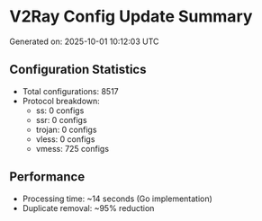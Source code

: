 # V2Ray Config Update Summary
Generated on: 2025-10-01 10:12:03 UTC

## Configuration Statistics
- Total configurations: 8517
- Protocol breakdown:
  - ss: 0 configs
  - ssr: 0 configs
  - trojan: 0 configs
  - vless: 0 configs
  - vmess: 725 configs

## Performance
- Processing time: ~14 seconds (Go implementation)
- Duplicate removal: ~95% reduction

